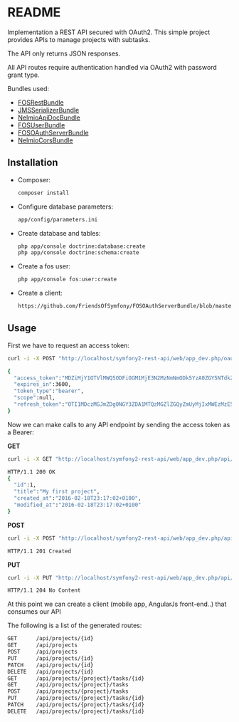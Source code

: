 README
======

Implementation a REST API secured with OAuth2. This simple project provides APIs to manage projects with subtasks.

The API only returns JSON responses.

All API routes require authentication handled via OAuth2 with password grant type.

Bundles used:
* [FOSRestBundle](https://github.com/FriendsOfSymfony/FOSRestBundle)
* [JMSSerializerBundle](https://github.com/schmittjoh/JMSSerializerBundle)
* [NelmioApiDocBundle](https://github.com/nelmio/NelmioApiDocBundle)
* [FOSUserBundle](https://github.com/FriendsOfSymfony/FOSUserBundle)
* [FOSOAuthServerBundle](https://github.com/FriendsOfSymfony/FOSOAuthServerBundle)
* [NelmioCorsBundle](https://github.com/nelmio/NelmioCorsBundle)


Installation
------------
* Composer:
  ~~~bash
  composer install
  ~~~
    
* Configure database parameters: 
  ~~~bash
  app/config/parameters.ini
  ~~~

* Create database and tables:
  ~~~bash
  php app/console doctrine:database:create
  php app/console doctrine:schema:create
  ~~~

* Create a fos user:
  ~~~bash
  php app/console fos:user:create
  ~~~

* Create a client:
  ~~~bash
  https://github.com/FriendsOfSymfony/FOSOAuthServerBundle/blob/master/Resources/doc/index.md#creating-a-client
  ~~~


Usage
-----------
First we have to request an access token:

~~~bash
curl -i -X POST "http://localhost/symfony2-rest-api/web/app_dev.php/oauth/v2/token" --data "client_id=3_2dnysev5qmo0ws4go4g8k8kcg4cckg4og4c8kwosws0csk40ss&client_secret=213yuoi2jzpc8g40k84g0cowwss0skscw8w80ssko4cc48g4ck&grant_type=password&password=123456&username=raul"

{
  "access_token":"MDZiMjY1OTVlMWQ5ODFiOGM1MjE3N2MzNmNmODk5YzA0ZGY5NTdkZDE3MzM1NDczMGZhZmZiZTJlZTUwNTJmYg",
  "expires_in":3600,
  "token_type":"bearer",
  "scope":null,
  "refresh_token":"OTI1MDczMGJmZDg0NGY3ZDA1MTQzMGZlZGQyZmUyMjIxMWEzMzE5ZGUwNGE3MjY4N2RiMTAzOWJkOTY4ZjkyOQ"
}
~~~

Now we can make calls to any API endpoint by sending the access token as a Bearer:

**GET**
~~~bash
curl -i -X GET "http://localhost/symfony2-rest-api/web/app_dev.php/api/projects/1" -H "Authorization: Bearer MDZiMjY1OTVlMWQ5ODFiOGM1MjE3N2MzNmNmODk5YzA0ZGY5NTdkZDE3MzM1NDczMGZhZmZiZTJlZTUwNTJmYg"

HTTP/1.1 200 OK
{
  "id":1,
  "title":"My first project",
  "created_at":"2016-02-18T23:17:02+0100",
  "modified_at":"2016-02-18T23:17:02+0100"
}
~~~

**POST**
~~~bash
curl -i -X POST "http://localhost/symfony2-rest-api/web/app_dev.php/api/projects" -H "Authorization: Bearer MDZiMjY1OTVlMWQ5ODFiOGM1MjE3N2MzNmNmODk5YzA0ZGY5NTdkZDE3MzM1NDczMGZhZmZiZTJlZTUwNTJmYg" --data "title=New Project"

HTTP/1.1 201 Created
~~~

**PUT**
~~~bash
curl -i -X PUT "http://localhost/symfony2-rest-api/web/app_dev.php/api/projects/10" -H "Authorization: Bearer MDZiMjY1OTVlMWQ5ODFiOGM1MjE3N2MzNmNmODk5YzA0ZGY5NTdkZDE3MzM1NDczMGZhZmZiZTJlZTUwNTJmYg" --data "title=New Project updated"

HTTP/1.1 204 No Content
~~~



At this point we can create a client (mobile app, AngularJs front-end..) that consumes our API

The following is a list of the generated routes:
~~~bash
GET      /api/projects/{id}
GET      /api/projects
POST     /api/projects
PUT      /api/projects/{id}
PATCH    /api/projects/{id}
DELETE   /api/projects/{id}
GET      /api/projects/{project}/tasks/{id}
GET      /api/projects/{project}/tasks
POST     /api/projects/{project}/tasks
PUT      /api/projects/{project}/tasks/{id}
PATCH    /api/projects/{project}/tasks/{id}
DELETE   /api/projects/{project}/tasks/{id}
~~~